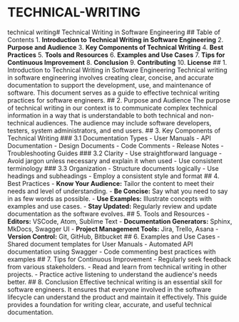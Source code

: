 # TECHNICAL-WRITING
technical writing# Technical Writing in Software Engineering  ## Table of Contents  1. **Introduction to Technical Writing in Software Engineering** 2. **Purpose and Audience** 3. **Key Components of Technical Writing** 4. **Best Practices** 5. **Tools and Resources** 6. **Examples and Use Cases** 7. **Tips for Continuous Improvement** 8. **Conclusion** 9. **Contributing** 10. **License**   ## 1. Introduction to Technical Writing in Software Engineering  Technical writing in software engineering involves creating clear, concise, and accurate documentation to support the development, use, and maintenance of software. This document serves as a guide to effective technical writing practices for software engineers.  ## 2. Purpose and Audience  The purpose of technical writing in our context is to communicate complex technical information in a way that is understandable to both technical and non-technical audiences. The audience may include software developers, testers, system administrators, and end users.  ## 3. Key Components of Technical Writing  ### 3.1 Documentation Types - User Manuals - API Documentation - Design Documents - Code Comments - Release Notes - Troubleshooting Guides  ### 3.2 Clarity - Use straightforward language - Avoid jargon unless necessary and explain it when used - Use consistent terminology  ### 3.3 Organization - Structure documents logically - Use headings and subheadings - Employ a consistent style and format  ## 4. Best Practices  - **Know Your Audience:** Tailor the content to meet their needs and level of understanding. - **Be Concise:** Say what you need to say in as few words as possible. - **Use Examples:** Illustrate concepts with examples and use cases. - **Stay Updated:** Regularly review and update documentation as the software evolves.  ## 5. Tools and Resources  - **Editors:** VSCode, Atom, Sublime Text - **Documentation Generators:** Sphinx, MkDocs, Swagger UI - **Project Management Tools:** Jira, Trello, Asana - **Version Control:** Git, GitHub, Bitbucket  ## 6. Examples and Use Cases  - Shared document templates for User Manuals - Automated API documentation using Swagger - Code commenting best practices with examples  ## 7. Tips for Continuous Improvement  - Regularly seek feedback from various stakeholders. - Read and learn from technical writing in other projects. - Practice active listening to understand the audience's needs better.  ## 8. Conclusion  Effective technical writing is an essential skill for software engineers. It ensures that everyone involved in the software lifecycle can understand the product and maintain it effectively. This guide provides a foundation for writing clear, accurate, and useful technical documentation.

